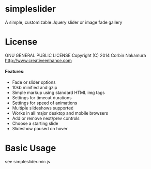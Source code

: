 simpleslider
============

A simple, customizable Jquery slider or image fade gallery


License
============

GNU GENERAL PUBLIC LICENSE
Copyright (C) 2014 Corbin Nakamura http://www.creativeenhance.com

#### Features:
 * Fade or slider options
 * 10kb minified and gzip
 * Simple markup using standard HTML img tags
 * Settings for timeout durations
 * Settings for speed of animations
 * Multiple slideshows supported
 * Works in all major desktop and mobile browsers
 * Add or remove next/prev controls
 * Choose a starting slide
 * Slideshow paused on hover

Basic Usage
============

see simpleslider.min.js
